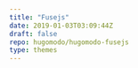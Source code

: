 ```yaml
---
title: "Fusejs"
date: 2019-01-03T03:09:44Z
draft: false
repo: hugomodo/hugomodo-fusejs
type: themes
---
```

